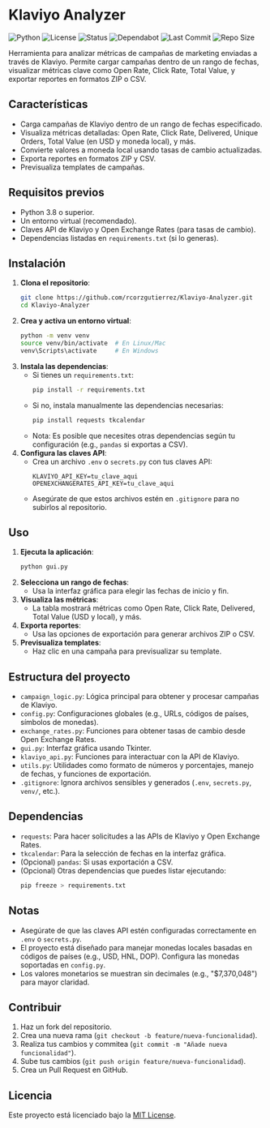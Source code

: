 # Klaviyo Analyzer

![Python](https://img.shields.io/badge/python-3.8%2B-blue) 
![License](https://img.shields.io/badge/license-MIT-green) 
![Status](https://img.shields.io/badge/status-active-brightgreen) 
![Dependabot](https://img.shields.io/badge/dependabot-enabled-brightgreen) 
![Last Commit](https://img.shields.io/github/last-commit/rcorzogutierrez/Klaviyo-Analyzer) 
![Repo Size](https://img.shields.io/github/repo-size/rcorzogutierrez/Klaviyo-Analyzer)

Herramienta para analizar métricas de campañas de marketing enviadas a través de Klaviyo. Permite cargar campañas dentro de un rango de fechas, visualizar métricas clave como Open Rate, Click Rate, Total Value, y exportar reportes en formatos ZIP o CSV.

## Características
- Carga campañas de Klaviyo dentro de un rango de fechas especificado.
- Visualiza métricas detalladas: Open Rate, Click Rate, Delivered, Unique Orders, Total Value (en USD y moneda local), y más.
- Convierte valores a moneda local usando tasas de cambio actualizadas.
- Exporta reportes en formatos ZIP y CSV.
- Previsualiza templates de campañas.

## Requisitos previos
- Python 3.8 o superior.
- Un entorno virtual (recomendado).
- Claves API de Klaviyo y Open Exchange Rates (para tasas de cambio).
- Dependencias listadas en `requirements.txt` (si lo generas).

## Instalación
1. **Clona el repositorio**:
   ```bash
   git clone https://github.com/rcorzgutierrez/Klaviyo-Analyzer.git
   cd Klaviyo-Analyzer
   ```
2. **Crea y activa un entorno virtual**:
   ```bash
   python -m venv venv
   source venv/bin/activate  # En Linux/Mac
   venv\Scripts\activate     # En Windows
   ```
3. **Instala las dependencias**:
   - Si tienes un `requirements.txt`:
     ```bash
     pip install -r requirements.txt
     ```
   - Si no, instala manualmente las dependencias necesarias:
     ```bash
     pip install requests tkcalendar
     ```
   - Nota: Es posible que necesites otras dependencias según tu configuración (e.g., `pandas` si exportas a CSV).
4. **Configura las claves API**:
   - Crea un archivo `.env` o `secrets.py` con tus claves API:
     ```plaintext
     KLAVIYO_API_KEY=tu_clave_aqui
     OPENEXCHANGERATES_API_KEY=tu_clave_aqui
     ```
   - Asegúrate de que estos archivos estén en `.gitignore` para no subirlos al repositorio.

## Uso
1. **Ejecuta la aplicación**:
   ```bash
   python gui.py
   ```
2. **Selecciona un rango de fechas**:
   - Usa la interfaz gráfica para elegir las fechas de inicio y fin.
3. **Visualiza las métricas**:
   - La tabla mostrará métricas como Open Rate, Click Rate, Delivered, Total Value (USD y local), y más.
4. **Exporta reportes**:
   - Usa las opciones de exportación para generar archivos ZIP o CSV.
5. **Previsualiza templates**:
   - Haz clic en una campaña para previsualizar su template.

## Estructura del proyecto
- `campaign_logic.py`: Lógica principal para obtener y procesar campañas de Klaviyo.
- `config.py`: Configuraciones globales (e.g., URLs, códigos de países, símbolos de monedas).
- `exchange_rates.py`: Funciones para obtener tasas de cambio desde Open Exchange Rates.
- `gui.py`: Interfaz gráfica usando Tkinter.
- `klaviyo_api.py`: Funciones para interactuar con la API de Klaviyo.
- `utils.py`: Utilidades como formato de números y porcentajes, manejo de fechas, y funciones de exportación.
- `.gitignore`: Ignora archivos sensibles y generados (`.env`, `secrets.py`, `venv/`, etc.).

## Dependencias
- `requests`: Para hacer solicitudes a las APIs de Klaviyo y Open Exchange Rates.
- `tkcalendar`: Para la selección de fechas en la interfaz gráfica.
- (Opcional) `pandas`: Si usas exportación a CSV.
- (Opcional) Otras dependencias que puedes listar ejecutando:
  ```bash
  pip freeze > requirements.txt
  ```

## Notas
- Asegúrate de que las claves API estén configuradas correctamente en `.env` o `secrets.py`.
- El proyecto está diseñado para manejar monedas locales basadas en códigos de países (e.g., USD, HNL, DOP). Configura las monedas soportadas en `config.py`.
- Los valores monetarios se muestran sin decimales (e.g., "$7,370,048") para mayor claridad.

## Contribuir
1. Haz un fork del repositorio.
2. Crea una nueva rama (`git checkout -b feature/nueva-funcionalidad`).
3. Realiza tus cambios y commitea (`git commit -m "Añade nueva funcionalidad"`).
4. Sube tus cambios (`git push origin feature/nueva-funcionalidad`).
5. Crea un Pull Request en GitHub.

## Licencia
Este proyecto está licenciado bajo la [MIT License](LICENSE).